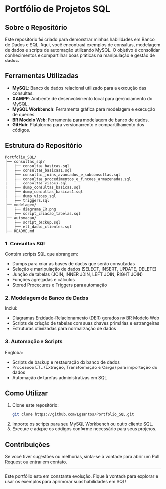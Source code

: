 # Portfólio de Projetos SQL

## Sobre o Repositório
Este repositório foi criado para demonstrar minhas habilidades em Banco de Dados e SQL. Aqui, você encontrará exemplos de consultas, modelagem de dados e scripts de automação utilizando MySQL. O objetivo é consolidar conhecimentos e compartilhar boas práticas na manipulação e gestão de dados.

## Ferramentas Utilizadas
- **MySQL**: Banco de dados relacional utilizado para a execução das consultas.
- **XAMPP**: Ambiente de desenvolvimento local para gerenciamento do MySQL.
- **MySQL Workbench**: Ferramenta gráfica para modelagem e execução de queries.
- **BR Modelo Web**: Ferramenta para modelagem de banco de dados.
- **GitHub**: Plataforma para versionamento e compartilhamento dos códigos.

## Estrutura do Repositório

```
Portfolio_SQL/
│── consultas_sql/
│   ├── consultas_basicas.sql
│   ├── consultas_basicas1.sql
│   ├── consultas_joins_avancados_e_subconsultas.sql
│   ├── consultas_procedimentos_e_funcoes_armazenadas.sql
|   ├── consultas_visoes.sql
|   ├── dump_consultas_basicas.sql
|   ├── dump_consultas_basicas1.sql
|   ├── dump_visoes.sql
│   ├── triggers.sql
│── modelagem/
│   ├── diagrama_ER.png
│   ├── script_criacao_tabelas.sql
│── automacao/
│   ├── script_backup.sql
│   ├── etl_dados_clientes.sql
│── README.md
```

### 1. **Consultas SQL**
Contém scripts SQL que abrangem:
- Dumps para criar as bases de dados que serão consultadas
- Seleção e manipulação de dados (SELECT, INSERT, UPDATE, DELETE)
- Junção de tabelas (JOIN, INNER JOIN, LEFT JOIN, RIGHT JOIN)
- Funções agregadas e cálculos
- Stored Procedures e Triggers para automação

### 2. **Modelagem de Banco de Dados**
Inclui:
- Diagramas Entidade-Relacionamento (DER) gerados no BR Modelo Web
- Scripts de criação de tabelas com suas chaves primárias e estrangeiras
- Estruturas otimizadas para normalização de dados

### 3. **Automação e Scripts**
Engloba:
- Scripts de backup e restauração do banco de dados
- Processos ETL (Extração, Transformação e Carga) para importação de dados
- Automação de tarefas administrativas em SQL

## Como Utilizar
1. Clone este repositório:
   ```bash
   git clone https://github.com/Lgsantos/Portfolio_SQL.git
   ```
2. Importe os scripts para seu MySQL Workbench ou outro cliente SQL.
3. Execute e adapte os códigos conforme necessário para seus projetos.

## Contribuições
Se você tiver sugestões ou melhorias, sinta-se à vontade para abrir um Pull Request ou entrar em contato.

---

Este portfólio está em constante evolução. Fique à vontade para explorar e usar os exemplos para aprimorar suas habilidades em SQL!



